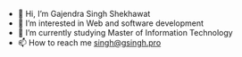 - 👋 Hi, I’m Gajendra Singh Shekhawat 
- 👀 I’m interested in Web and software development
- 🌱 I’m currently studying Master of Information Technology
- 📫 How to reach me singh@gsingh.pro

<!---
Gajsa/Gajsa is a ✨ special ✨ repository because its `README.md` (this file) appears on your GitHub profile.
You can click the Preview link to take a look at your changes.
--->
